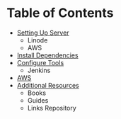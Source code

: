# Table of Contents

- [Setting Up Server](setup/README.md)
	- Linode
	- AWS
- [Install Dependencies](dependencies/README.md)
- [Configure Tools](configure-tools/README.md)
	- Jenkins
- [AWS](aws/README.md)
- [Additional Resources](additional/README.md)
	- Books
	- Guides
	- Links Repository
